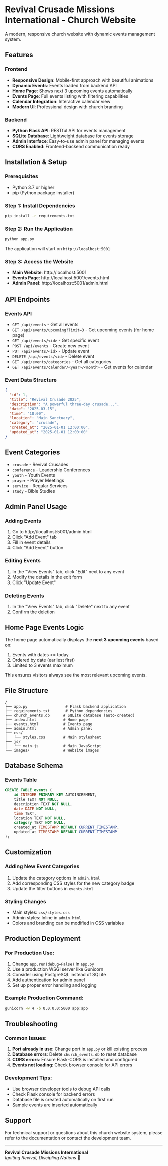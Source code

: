 # Revival Crusade Missions International - Church Website

A modern, responsive church website with dynamic events management system.

## Features

### Frontend
- **Responsive Design**: Mobile-first approach with beautiful animations
- **Dynamic Events**: Events loaded from backend API
- **Home Page**: Shows next 3 upcoming events automatically
- **Events Page**: Full events listing with filtering capabilities
- **Calendar Integration**: Interactive calendar view
- **Modern UI**: Professional design with church branding

### Backend
- **Python Flask API**: RESTful API for events management
- **SQLite Database**: Lightweight database for events storage
- **Admin Interface**: Easy-to-use admin panel for managing events
- **CORS Enabled**: Frontend-backend communication ready

## Installation & Setup

### Prerequisites
- Python 3.7 or higher
- pip (Python package installer)

### Step 1: Install Dependencies
```bash
pip install -r requirements.txt
```

### Step 2: Run the Application
```bash
python app.py
```

The application will start on `http://localhost:5001`

### Step 3: Access the Website
- **Main Website**: http://localhost:5001
- **Events Page**: http://localhost:5001/events.html
- **Admin Panel**: http://localhost:5001/admin.html

## API Endpoints

### Events API
- `GET /api/events` - Get all events
- `GET /api/events/upcoming?limit=3` - Get upcoming events (for home page)
- `GET /api/events/<id>` - Get specific event
- `POST /api/events` - Create new event
- `PUT /api/events/<id>` - Update event
- `DELETE /api/events/<id>` - Delete event
- `GET /api/events/categories` - Get all categories
- `GET /api/events/calendar/<year>/<month>` - Get events for calendar

### Event Data Structure
```json
{
  "id": 1,
  "title": "Revival Crusade 2025",
  "description": "A powerful three-day crusade...",
  "date": "2025-03-15",
  "time": "18:00",
  "location": "Main Sanctuary",
  "category": "crusade",
  "created_at": "2025-01-01 12:00:00",
  "updated_at": "2025-01-01 12:00:00"
}
```

## Event Categories
- `crusade` - Revival Crusades
- `conference` - Leadership Conferences
- `youth` - Youth Events
- `prayer` - Prayer Meetings
- `service` - Regular Services
- `study` - Bible Studies

## Admin Panel Usage

### Adding Events
1. Go to http://localhost:5001/admin.html
2. Click "Add Event" tab
3. Fill in event details
4. Click "Add Event" button

### Editing Events
1. In the "View Events" tab, click "Edit" next to any event
2. Modify the details in the edit form
3. Click "Update Event"

### Deleting Events
1. In the "View Events" tab, click "Delete" next to any event
2. Confirm the deletion

## Home Page Events Logic

The home page automatically displays the **next 3 upcoming events** based on:
1. Events with dates >= today
2. Ordered by date (earliest first)
3. Limited to 3 events maximum

This ensures visitors always see the most relevant upcoming events.

## File Structure
```
/
├── app.py                 # Flask backend application
├── requirements.txt       # Python dependencies
├── church_events.db      # SQLite database (auto-created)
├── index.html            # Home page
├── events.html           # Events page
├── admin.html            # Admin panel
├── css/
│   └── styles.css        # Main stylesheet
├── js/
│   └── main.js           # Main JavaScript
└── images/               # Website images
```

## Database Schema

### Events Table
```sql
CREATE TABLE events (
    id INTEGER PRIMARY KEY AUTOINCREMENT,
    title TEXT NOT NULL,
    description TEXT NOT NULL,
    date DATE NOT NULL,
    time TEXT,
    location TEXT NOT NULL,
    category TEXT NOT NULL,
    created_at TIMESTAMP DEFAULT CURRENT_TIMESTAMP,
    updated_at TIMESTAMP DEFAULT CURRENT_TIMESTAMP
);
```

## Customization

### Adding New Event Categories
1. Update the category options in `admin.html`
2. Add corresponding CSS styles for the new category badge
3. Update the filter buttons in `events.html`

### Styling Changes
- Main styles: `css/styles.css`
- Admin styles: Inline in `admin.html`
- Colors and branding can be modified in CSS variables

## Production Deployment

### For Production Use:
1. Change `app.run(debug=False)` in `app.py`
2. Use a production WSGI server like Gunicorn
3. Consider using PostgreSQL instead of SQLite
4. Add authentication for admin panel
5. Set up proper error handling and logging

### Example Production Command:
```bash
gunicorn -w 4 -b 0.0.0.0:5000 app:app
```

## Troubleshooting

### Common Issues:
1. **Port already in use**: Change port in `app.py` or kill existing process
2. **Database errors**: Delete `church_events.db` to reset database
3. **CORS errors**: Ensure Flask-CORS is installed and configured
4. **Events not loading**: Check browser console for API errors

### Development Tips:
- Use browser developer tools to debug API calls
- Check Flask console for backend errors
- Database file is created automatically on first run
- Sample events are inserted automatically

## Support

For technical support or questions about this church website system, please refer to the documentation or contact the development team.

---

**Revival Crusade Missions International**  
*Igniting Revival, Discipling Nations* 🙏